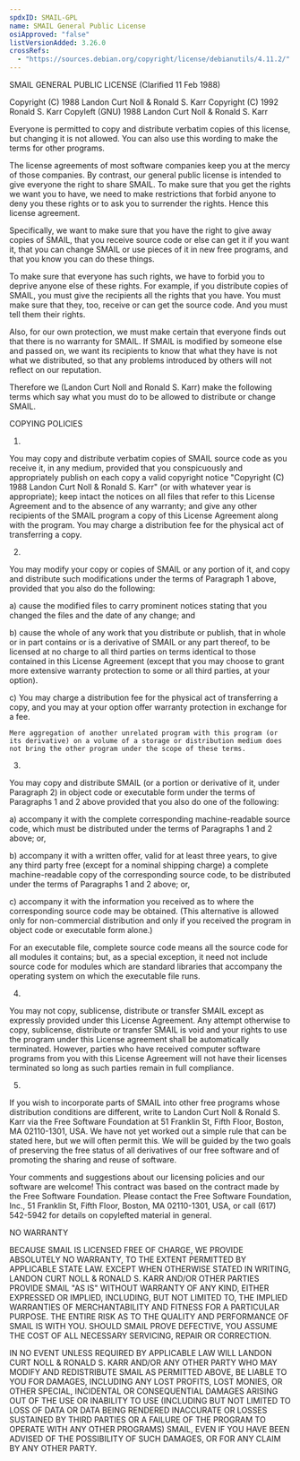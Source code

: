 ```yaml
---
spdxID: SMAIL-GPL
name: SMAIL General Public License
osiApproved: "false"
listVersionAdded: 3.26.0
crossRefs: 
  - "https://sources.debian.org/copyright/license/debianutils/4.11.2/"
---
```


SMAIL GENERAL PUBLIC LICENSE (Clarified 11 Feb 1988)

Copyright (C) 1988 Landon Curt Noll & Ronald S. Karr Copyright (C) 1992 Ronald S. Karr Copyleft (GNU) 1988 Landon Curt Noll & Ronald S. Karr

Everyone is permitted to copy and distribute verbatim copies of this license, but changing it is not allowed. You can also use this wording to make the terms for other programs.

The license agreements of most software companies keep you at the mercy of those companies. By contrast, our general public license is intended to give everyone the right to share SMAIL. To make sure that you get the rights we want you to have, we need to make restrictions that forbid anyone to deny you these rights or to ask you to surrender the rights. Hence this license agreement.

Specifically, we want to make sure that you have the right to give away copies of SMAIL, that you receive source code or else can get it if you want it, that you can change SMAIL or use pieces of it in new free programs, and that you know you can do these things.

To make sure that everyone has such rights, we have to forbid you to deprive anyone else of these rights. For example, if you distribute copies of SMAIL, you must give the recipients all the rights that you have. You must make sure that they, too, receive or can get the source code. And you must tell them their rights.

Also, for our own protection, we must make certain that everyone finds out that there is no warranty for SMAIL. If SMAIL is modified by someone else and passed on, we want its recipients to know that what they have is not what we distributed, so that any problems introduced by others will not reflect on our reputation.

Therefore we (Landon Curt Noll and Ronald S. Karr) make the following terms which say what you must do to be allowed to distribute or change SMAIL.

COPYING POLICIES

1.
  You may copy and distribute verbatim copies of SMAIL source code as you receive it, in any medium, provided that you conspicuously and appropriately publish on each copy a valid copyright notice "Copyright (C) 1988 Landon Curt Noll & Ronald S. Karr" (or with whatever year is appropriate); keep intact the notices on all files that refer to this License Agreement and to the absence of any warranty; and give any other recipients of the SMAIL program a copy of this License Agreement along with the program. You may charge a distribution fee for the physical act of transferring a copy.

2.
  You may modify your copy or copies of SMAIL or any portion of it, and copy and distribute such modifications under the terms of Paragraph 1 above, provided that you also do the following:

  a)
    cause the modified files to carry prominent notices stating that you changed the files and the date of any change; and

  b)
    cause the whole of any work that you distribute or publish, that in whole or in part contains or is a derivative of SMAIL or any part thereof, to be licensed at no charge to all third parties on terms identical to those contained in this License Agreement (except that you may choose to grant more extensive warranty protection to some or all third parties, at your option).

  c)
    You may charge a distribution fee for the physical act of transferring a copy, and you may at your option offer warranty protection in exchange for a fee.

    Mere aggregation of another unrelated program with this program (or its derivative) on a volume of a storage or distribution medium does not bring the other program under the scope of these terms.

3.
  You may copy and distribute SMAIL (or a portion or derivative of it, under Paragraph 2) in object code or executable form under the terms of Paragraphs 1 and 2 above provided that you also do one of the following:

  a)
    accompany it with the complete corresponding machine-readable source code, which must be distributed under the terms of Paragraphs 1 and 2 above; or,

  b)
    accompany it with a written offer, valid for at least three years, to give any third party free (except for a nominal shipping charge) a complete machine-readable copy of the corresponding source code, to be distributed under the terms of Paragraphs 1 and 2 above; or,

  c)
    accompany it with the information you received as to where the corresponding source code may be obtained. (This alternative is allowed only for non-commercial distribution and only if you received the program in object code or executable form alone.)

  For an executable file, complete source code means all the source code for all modules it contains; but, as a special exception, it need not include source code for modules which are standard libraries that accompany the operating system on which the executable file runs.

4.
  You may not copy, sublicense, distribute or transfer SMAIL except as expressly provided under this License Agreement. Any attempt otherwise to copy, sublicense, distribute or transfer SMAIL is void and your rights to use the program under this License agreement shall be automatically terminated. However, parties who have received computer software programs from you with this License Agreement will not have their licenses terminated so long as such parties remain in full compliance.

5.
  If you wish to incorporate parts of SMAIL into other free programs whose distribution conditions are different, write to Landon Curt Noll & Ronald S. Karr via the Free Software Foundation at 51 Franklin St, Fifth Floor, Boston, MA 02110-1301, USA. We have not yet worked out a simple rule that can be stated here, but we will often permit this. We will be guided by the two goals of preserving the free status of all derivatives of our free software and of promoting the sharing and reuse of software.

  Your comments and suggestions about our licensing policies and our software are welcome! This contract was based on the contract made by the Free Software Foundation. Please contact the Free Software Foundation, Inc., 51 Franklin St, Fifth Floor, Boston, MA 02110-1301, USA, or call (617) 542-5942 for details on copylefted material in general.

NO WARRANTY

BECAUSE SMAIL IS LICENSED FREE OF CHARGE, WE PROVIDE ABSOLUTELY NO WARRANTY, TO THE EXTENT PERMITTED BY APPLICABLE STATE LAW. EXCEPT WHEN OTHERWISE STATED IN WRITING, LANDON CURT NOLL & RONALD S. KARR AND/OR OTHER PARTIES PROVIDE SMAIL "AS IS" WITHOUT WARRANTY OF ANY KIND, EITHER EXPRESSED OR IMPLIED, INCLUDING, BUT NOT LIMITED TO, THE IMPLIED WARRANTIES OF MERCHANTABILITY AND FITNESS FOR A PARTICULAR PURPOSE. THE ENTIRE RISK AS TO THE QUALITY AND PERFORMANCE OF SMAIL IS WITH YOU. SHOULD SMAIL PROVE DEFECTIVE, YOU ASSUME THE COST OF ALL NECESSARY SERVICING, REPAIR OR CORRECTION.

IN NO EVENT UNLESS REQUIRED BY APPLICABLE LAW WILL LANDON CURT NOLL & RONALD S. KARR AND/OR ANY OTHER PARTY WHO MAY MODIFY AND REDISTRIBUTE SMAIL AS PERMITTED ABOVE, BE LIABLE TO YOU FOR DAMAGES, INCLUDING ANY LOST PROFITS, LOST MONIES, OR OTHER SPECIAL, INCIDENTAL OR CONSEQUENTIAL DAMAGES ARISING OUT OF THE USE OR INABILITY TO USE (INCLUDING BUT NOT LIMITED TO LOSS OF DATA OR DATA BEING RENDERED INACCURATE OR LOSSES SUSTAINED BY THIRD PARTIES OR A FAILURE OF THE PROGRAM TO OPERATE WITH ANY OTHER PROGRAMS) SMAIL, EVEN IF YOU HAVE BEEN ADVISED OF THE POSSIBILITY OF SUCH DAMAGES, OR FOR ANY CLAIM BY ANY OTHER PARTY.
